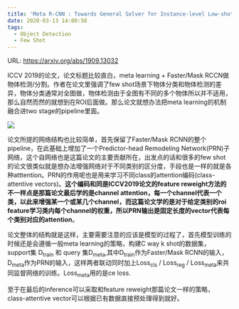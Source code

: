 ```yaml
---
title: 'Meta R-CNN : Towards General Solver for Instance-level Low-shot Learning'
date: 2020-03-13 14:00:58
tags:
  - Object Detection
  - Few Shot
---
```

URL: https://arxiv.org/abs/1909.13032

ICCV 2019的论文，论文标题比较直白，meta learning + Faster/Mask RCCN做物体检测/分割。作者在论文里强调了few shot场景下物体分类和物体检测的差异，物体分类通常对全图做，物体检测由于全图有不同的多个物体所以并不适用，那么自然而然的就想到在ROI后面做。那么论文就想办法把meta learning的机制融合进two stage的pipeline里面。

![](Meta-R-CNN-Towards-General-Solver-for-Instance-level-Low-shot-Learning-截屏2020-03-1423.34.50.png)

论文所提的网络结构也比较简单，首先保留了Faster/Mask RCNN的整个pipeline，在此基础上增加了一个Predictor-head Remodeling Network(PRN)子网络，这个自网络也是这篇论文的主要贡献所在，出发点的话和很多的few shot的论文很类似就是想办法增强网络对于不同类别的区分度，手段也是一样的就是各种atttention。PRN的作用呢也是用来学习不同class的attention编码(class-attentive vectors)。**这个编码和同是ICCV2019论文的feature reweight方法的不一样点是那篇论文最后学的是channel attention，每一个channel代表一个类，以此来增强某一个或某几个channel，而这篇论文学的是对于给定类别的roi feature学习类内每个channel的权重，所以PRN输出是固定长度的vector代表每个类别对应的attention**。

论文整体的结构就是这样，主要需要注意的应该是模型的过程了，首先模型训练的时候还是会遵循一般meta learning的策略，构建C way k shot的数据集，support集 D<sub>train</sub> 和 query 集D<sub>meta</sub>,其中D<sub>train</sub>作为Faster/Mask RCNN的输入，D<sub>meta</sub>作为PRN的输入，这样两者联动同时加上Loss<sub>cls</sub> / Loss<sub>reg</sub> / Loss<sub>meta</sub>来共同监督网络的训练。Loss<sub>meta</sub>用的是ce loss.

至于在最后的inference可以采取和feature reweight那篇论文一样的策略，class-attentive vector可以根据已有数据直接预处理得到就好。
